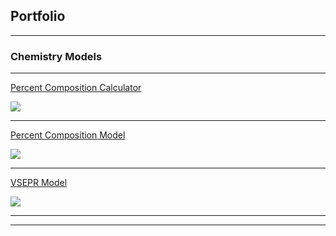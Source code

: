## Portfolio

---

### Chemistry Models
---


[Percent Composition Calculator](http://example.com)  

<img src="images/dummy_thumbnail.jpg?raw=true"/>

---
[Percent Composition Model](/pdf/sample_presentation.pdf)  

<img src="images/dummy_thumbnail.jpg?raw=true"/>

---
[VSEPR Model](http://example.com/)  

<img src="images/dummy_thumbnail.jpg?raw=true"/>



<!-- Another Group Name, same format as Chemistry Models, make sure to have a line in between and header 2 using "---" -->

---




---
